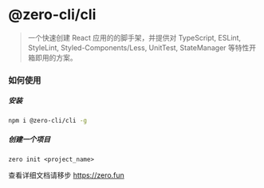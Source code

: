 # @zero-cli/cli

> 一个快速创建 React 应用的的脚手架，并提供对 TypeScript, ESLint, StyleLint, Styled-Components/Less,
> UnitTest, StateManager 等特性开箱即用的方案。

### 如何使用

##### 安装

```sh
npm i @zero-cli/cli -g
```

##### 创建一个项目

```shell
zero init <project_name>
```

查看详细文档请移步 https://zero.fun
